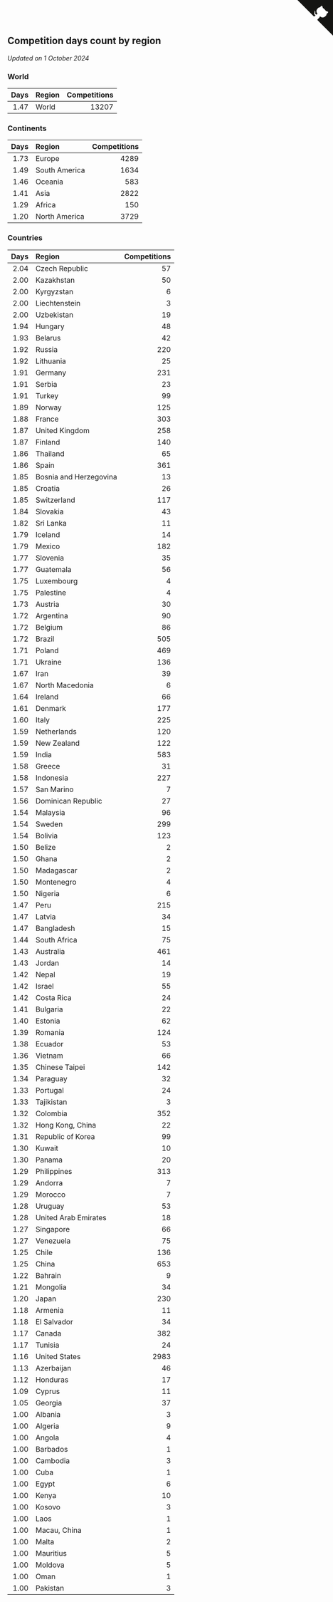 ## Competition days count by region

*Updated on  1 October 2024*


### World

| Days | Region | Competitions |
| ---: | :--- | ---: |
| 1.47 | World | 13207 |

### Continents

| Days | Region | Competitions |
| ---: | :--- | ---: |
| 1.73 | Europe | 4289 |
| 1.49 | South America | 1634 |
| 1.46 | Oceania | 583 |
| 1.41 | Asia | 2822 |
| 1.29 | Africa | 150 |
| 1.20 | North America | 3729 |

### Countries

| Days | Region | Competitions |
| ---: | :--- | ---: |
| 2.04 | Czech Republic | 57 |
| 2.00 | Kazakhstan | 50 |
| 2.00 | Kyrgyzstan | 6 |
| 2.00 | Liechtenstein | 3 |
| 2.00 | Uzbekistan | 19 |
| 1.94 | Hungary | 48 |
| 1.93 | Belarus | 42 |
| 1.92 | Russia | 220 |
| 1.92 | Lithuania | 25 |
| 1.91 | Germany | 231 |
| 1.91 | Serbia | 23 |
| 1.91 | Turkey | 99 |
| 1.89 | Norway | 125 |
| 1.88 | France | 303 |
| 1.87 | United Kingdom | 258 |
| 1.87 | Finland | 140 |
| 1.86 | Thailand | 65 |
| 1.86 | Spain | 361 |
| 1.85 | Bosnia and Herzegovina | 13 |
| 1.85 | Croatia | 26 |
| 1.85 | Switzerland | 117 |
| 1.84 | Slovakia | 43 |
| 1.82 | Sri Lanka | 11 |
| 1.79 | Iceland | 14 |
| 1.79 | Mexico | 182 |
| 1.77 | Slovenia | 35 |
| 1.77 | Guatemala | 56 |
| 1.75 | Luxembourg | 4 |
| 1.75 | Palestine | 4 |
| 1.73 | Austria | 30 |
| 1.72 | Argentina | 90 |
| 1.72 | Belgium | 86 |
| 1.72 | Brazil | 505 |
| 1.71 | Poland | 469 |
| 1.71 | Ukraine | 136 |
| 1.67 | Iran | 39 |
| 1.67 | North Macedonia | 6 |
| 1.64 | Ireland | 66 |
| 1.61 | Denmark | 177 |
| 1.60 | Italy | 225 |
| 1.59 | Netherlands | 120 |
| 1.59 | New Zealand | 122 |
| 1.59 | India | 583 |
| 1.58 | Greece | 31 |
| 1.58 | Indonesia | 227 |
| 1.57 | San Marino | 7 |
| 1.56 | Dominican Republic | 27 |
| 1.54 | Malaysia | 96 |
| 1.54 | Sweden | 299 |
| 1.54 | Bolivia | 123 |
| 1.50 | Belize | 2 |
| 1.50 | Ghana | 2 |
| 1.50 | Madagascar | 2 |
| 1.50 | Montenegro | 4 |
| 1.50 | Nigeria | 6 |
| 1.47 | Peru | 215 |
| 1.47 | Latvia | 34 |
| 1.47 | Bangladesh | 15 |
| 1.44 | South Africa | 75 |
| 1.43 | Australia | 461 |
| 1.43 | Jordan | 14 |
| 1.42 | Nepal | 19 |
| 1.42 | Israel | 55 |
| 1.42 | Costa Rica | 24 |
| 1.41 | Bulgaria | 22 |
| 1.40 | Estonia | 62 |
| 1.39 | Romania | 124 |
| 1.38 | Ecuador | 53 |
| 1.36 | Vietnam | 66 |
| 1.35 | Chinese Taipei | 142 |
| 1.34 | Paraguay | 32 |
| 1.33 | Portugal | 24 |
| 1.33 | Tajikistan | 3 |
| 1.32 | Colombia | 352 |
| 1.32 | Hong Kong, China | 22 |
| 1.31 | Republic of Korea | 99 |
| 1.30 | Kuwait | 10 |
| 1.30 | Panama | 20 |
| 1.29 | Philippines | 313 |
| 1.29 | Andorra | 7 |
| 1.29 | Morocco | 7 |
| 1.28 | Uruguay | 53 |
| 1.28 | United Arab Emirates | 18 |
| 1.27 | Singapore | 66 |
| 1.27 | Venezuela | 75 |
| 1.25 | Chile | 136 |
| 1.25 | China | 653 |
| 1.22 | Bahrain | 9 |
| 1.21 | Mongolia | 34 |
| 1.20 | Japan | 230 |
| 1.18 | Armenia | 11 |
| 1.18 | El Salvador | 34 |
| 1.17 | Canada | 382 |
| 1.17 | Tunisia | 24 |
| 1.16 | United States | 2983 |
| 1.13 | Azerbaijan | 46 |
| 1.12 | Honduras | 17 |
| 1.09 | Cyprus | 11 |
| 1.05 | Georgia | 37 |
| 1.00 | Albania | 3 |
| 1.00 | Algeria | 9 |
| 1.00 | Angola | 4 |
| 1.00 | Barbados | 1 |
| 1.00 | Cambodia | 3 |
| 1.00 | Cuba | 1 |
| 1.00 | Egypt | 6 |
| 1.00 | Kenya | 10 |
| 1.00 | Kosovo | 3 |
| 1.00 | Laos | 1 |
| 1.00 | Macau, China | 1 |
| 1.00 | Malta | 2 |
| 1.00 | Mauritius | 5 |
| 1.00 | Moldova | 5 |
| 1.00 | Oman | 1 |
| 1.00 | Pakistan | 3 |


<a href="https://github.com/simonkellly/wca_statistics_ireland" class="github-corner" aria-label="View source on Github"><svg width="80" height="80" viewBox="0 0 250 250" style="fill:#151513; color:#fff; position: absolute; top: 0; border: 0; right: 0;" aria-hidden="true"><path d="M0,0 L115,115 L130,115 L142,142 L250,250 L250,0 Z"></path><path d="M128.3,109.0 C113.8,99.7 119.0,89.6 119.0,89.6 C122.0,82.7 120.5,78.6 120.5,78.6 C119.2,72.0 123.4,76.3 123.4,76.3 C127.3,80.9 125.5,87.3 125.5,87.3 C122.9,97.6 130.6,101.9 134.4,103.2" fill="currentColor" style="transform-origin: 130px 106px;" class="octo-arm"></path><path d="M115.0,115.0 C114.9,115.1 118.7,116.5 119.8,115.4 L133.7,101.6 C136.9,99.2 139.9,98.4 142.2,98.6 C133.8,88.0 127.5,74.4 143.8,58.0 C148.5,53.4 154.0,51.2 159.7,51.0 C160.3,49.4 163.2,43.6 171.4,40.1 C171.4,40.1 176.1,42.5 178.8,56.2 C183.1,58.6 187.2,61.8 190.9,65.4 C194.5,69.0 197.7,73.2 200.1,77.6 C213.8,80.2 216.3,84.9 216.3,84.9 C212.7,93.1 206.9,96.0 205.4,96.6 C205.1,102.4 203.0,107.8 198.3,112.5 C181.9,128.9 168.3,122.5 157.7,114.1 C157.9,116.9 156.7,120.9 152.7,124.9 L141.0,136.5 C139.8,137.7 141.6,141.9 141.8,141.8 Z" fill="currentColor" class="octo-body"></path></svg></a><style>.github-corner:hover .octo-arm{animation:octocat-wave 560ms ease-in-out}@keyframes octocat-wave{0%,100%{transform:rotate(0)}20%,60%{transform:rotate(-25deg)}40%,80%{transform:rotate(10deg)}}@media (max-width:500px){.github-corner:hover .octo-arm{animation:none}.github-corner .octo-arm{animation:octocat-wave 560ms ease-in-out}}</style>
